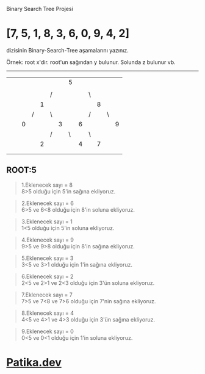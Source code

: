 Binary Search Tree Projesi
# [7, 5, 1, 8, 3, 6, 0, 9, 4, 2]
dizisinin Binary-Search-Tree aşamalarını yazınız.

Örnek: root x'dir. root'un sağından y bulunur. Solunda z bulunur vb.

---

|  |  |  |  |  |  |  |  |  |  |  |  |  | 
|--|--|--|--|--|--|--|--|--|--|--|--|--|
|  |  |  |  |  |  |  | 5|  |  |  |  |  |
|  |  |  |  |  |  |  |  |  |  |  |  |  |
|  |  |  |  |  |/ |  |  |  |\ |  |  |  |
|  |  |  |  |1 |  |  |  |  |  |8 |  |  |
|  |  |  | /|  |\ |  |  |  | /|  |\ |  |
|  |  | 0|  |  |  |3 |  | 6|  |  |  |9 |
|  |  |  |  |  | /|  |\ |  |\ |  |  |  |
|  |  |  |  |2 |  |  |  | 4|  |7 |  |  |
|  |  |  |  |  |  |  |  |  |  |  |  |  | 
|  |  |  |  |  |  |  |  |  |  |  |  |  |

 ROOT:5  
--- 
>1.Eklenecek sayı = 8  
8>5 olduğu için  5'in  sağına ekliyoruz.

>2.Eklenecek sayı = 6  
6>5 ve 6<8 olduğu için 8'in soluna ekliyoruz.  

>3.Eklenecek sayı = 1  
1<5 olduğu için  5'in  soluna ekliyoruz.  

>4.Eklenecek sayı = 9  
9>5 ve 9>8 olduğu için  8'in  sağına ekliyoruz.

>5.Eklenecek sayı = 3  
3<5 ve 3>1 olduğu için  1'in  sağına ekliyoruz.

>6.Eklenecek sayı = 2  
2<5 ve 2>1 ve 2<3 olduğu için 3'ün soluna ekliyoruz.

>7.Eklenecek sayı = 7  
7>5 ve 7<8 ve 7>6 olduğu için  7'nin  sağına ekliyoruz.

>8.Eklenecek sayı = 4  
4<5 ve 4>1 ve 4>3 olduğu için 3'ün sağına ekliyoruz.

>9.Eklenecek sayı = 0  
0<5 ve 0<1 olduğu için  1'in  soluna ekliyoruz.  

# [Patika.dev](www.patika.dev)

